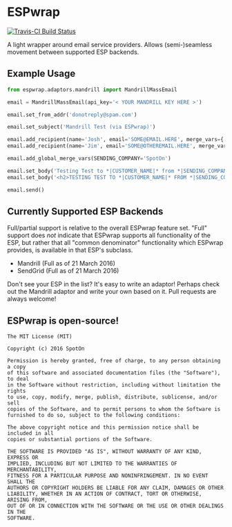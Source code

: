 # ESPwrap

[![Travis-CI Build Status](https://api.travis-ci.org/SpotOnInc/espwrap.svg)](https://travis-ci.org/SpotOnInc/espwrap)

A light wrapper around email service providers. Allows (semi-)seamless movement between supported ESP backends.

## Example Usage
```python
from espwrap.adaptors.mandrill import MandrillMassEmail

email = MandrillMassEmail(api_key='< YOUR MANDRILL KEY HERE >')

email.set_from_addr('donotreply@spam.com')

email.set_subject('Mandrill Test (via ESPwrap)')

email.add_recipient(name='Josh', email='SOME@EMAIL.HERE', merge_vars={'CUSTOMER_NAME': 'Josh'})
email.add_recipient(name='Jim', email='SOME@OTHEREMAIL.HERE', merge_vars={'CUSTOMER_NAME': 'Jim'})

email.add_global_merge_vars(SENDING_COMPANY='SpotOn')

email.set_body('Testing Test to *|CUSTOMER_NAME|* from *|SENDING_COMPANY|*', mimetype='text/plain')
email.set_body('<h2>TESTING TEST TO *|CUSTOMER_NAME|* FROM *|SENDING_COMPANY|*</h2>')

email.send()
```

## Currently Supported ESP Backends
Full/partial support is relative to the overall ESPwrap feature set. "Full" support does *not* indicate that ESPwrap supports all functionality of the ESP, but rather that all "common denominator" functionality which ESPwrap provides, is available in that ESP's subclass.

- Mandrill (Full as of 21 March 2016)
- SendGrid (Full as of 21 March 2016)

Don't see your ESP in the list? It's easy to write an adaptor! Perhaps check out the Mandrill adaptor and write your own based on it. Pull requests are always welcome!


## ESPwrap is open-source!
```
The MIT License (MIT)

Copyright (c) 2016 SpotOn

Permission is hereby granted, free of charge, to any person obtaining a copy
of this software and associated documentation files (the "Software"), to deal
in the Software without restriction, including without limitation the rights
to use, copy, modify, merge, publish, distribute, sublicense, and/or sell
copies of the Software, and to permit persons to whom the Software is
furnished to do so, subject to the following conditions:

The above copyright notice and this permission notice shall be included in all
copies or substantial portions of the Software.

THE SOFTWARE IS PROVIDED "AS IS", WITHOUT WARRANTY OF ANY KIND, EXPRESS OR
IMPLIED, INCLUDING BUT NOT LIMITED TO THE WARRANTIES OF MERCHANTABILITY,
FITNESS FOR A PARTICULAR PURPOSE AND NONINFRINGEMENT. IN NO EVENT SHALL THE
AUTHORS OR COPYRIGHT HOLDERS BE LIABLE FOR ANY CLAIM, DAMAGES OR OTHER
LIABILITY, WHETHER IN AN ACTION OF CONTRACT, TORT OR OTHERWISE, ARISING FROM,
OUT OF OR IN CONNECTION WITH THE SOFTWARE OR THE USE OR OTHER DEALINGS IN THE
SOFTWARE.
```

